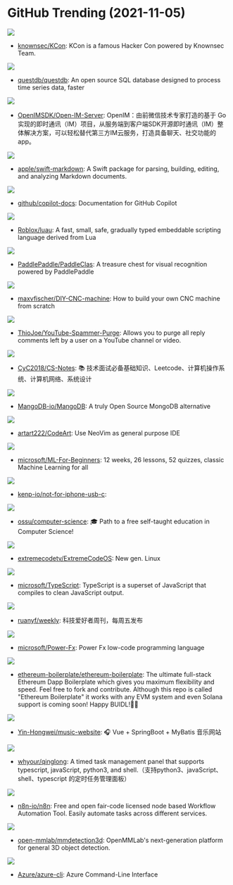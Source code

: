 # GitHub Trending (2021-11-05)

![](https://img.shields.io/badge/JavaScript-New%2071-green?style=flat-square&logo=appveyor)
- [knownsec/KCon](https://github.com/knownsec/KCon): KCon is a famous Hacker Con powered by Knownsec Team.

![](https://img.shields.io/badge/Java-New%20141-green?style=flat-square&logo=appveyor)
- [questdb/questdb](https://github.com/questdb/questdb): An open source SQL database designed to process time series data, faster

![](https://img.shields.io/badge/Go-New%20301-green?style=flat-square&logo=appveyor)
- [OpenIMSDK/Open-IM-Server](https://github.com/OpenIMSDK/Open-IM-Server): OpenIM：由前微信技术专家打造的基于 Go 实现的即时通讯（IM）项目，从服务端到客户端SDK开源即时通讯（IM）整体解决方案，可以轻松替代第三方IM云服务，打造具备聊天、社交功能的app。

![](https://img.shields.io/badge/Swift-New%2023-green?style=flat-square&logo=appveyor)
- [apple/swift-markdown](https://github.com/apple/swift-markdown): A Swift package for parsing, building, editing, and analyzing Markdown documents.

![](https://img.shields.io/badge/Python-New%20673-green?style=flat-square&logo=appveyor)
- [github/copilot-docs](https://github.com/github/copilot-docs): Documentation for GitHub Copilot

![](https://img.shields.io/badge/C%2B%2B-New%20384-green?style=flat-square&logo=appveyor)
- [Roblox/luau](https://github.com/Roblox/luau): A fast, small, safe, gradually typed embeddable scripting language derived from Lua

![](https://img.shields.io/badge/Python-New%20122-green?style=flat-square&logo=appveyor)
- [PaddlePaddle/PaddleClas](https://github.com/PaddlePaddle/PaddleClas): A treasure chest for visual recognition powered by PaddlePaddle

![](https://img.shields.io/badge/none-New%20139-green?style=flat-square&logo=appveyor)
- [maxvfischer/DIY-CNC-machine](https://github.com/maxvfischer/DIY-CNC-machine): How to build your own CNC machine from scratch

![](https://img.shields.io/badge/Python-New%2033-green?style=flat-square&logo=appveyor)
- [ThioJoe/YouTube-Spammer-Purge](https://github.com/ThioJoe/YouTube-Spammer-Purge): Allows you to purge all reply comments left by a user on a YouTube channel or video.

![](https://img.shields.io/badge/Java-New%2068-green?style=flat-square&logo=appveyor)
- [CyC2018/CS-Notes](https://github.com/CyC2018/CS-Notes): 📚 技术面试必备基础知识、Leetcode、计算机操作系统、计算机网络、系统设计

![](https://img.shields.io/badge/Go-New%20393-green?style=flat-square&logo=appveyor)
- [MangoDB-io/MangoDB](https://github.com/MangoDB-io/MangoDB): A truly Open Source MongoDB alternative

![](https://img.shields.io/badge/Lua-New%2041-green?style=flat-square&logo=appveyor)
- [artart222/CodeArt](https://github.com/artart222/CodeArt): Use NeoVim as general purpose IDE

![](https://img.shields.io/badge/Jupyter%20Notebook-New%20337-green?style=flat-square&logo=appveyor)
- [microsoft/ML-For-Beginners](https://github.com/microsoft/ML-For-Beginners): 12 weeks, 26 lessons, 52 quizzes, classic Machine Learning for all

![](https://img.shields.io/badge/none-New%20112-green?style=flat-square&logo=appveyor)
- [kenp-io/not-for-iphone-usb-c](https://github.com/kenp-io/not-for-iphone-usb-c): 

![](https://img.shields.io/badge/none-New%20100-green?style=flat-square&logo=appveyor)
- [ossu/computer-science](https://github.com/ossu/computer-science): 🎓 Path to a free self-taught education in Computer Science!

![](https://img.shields.io/badge/C-New%2039-green?style=flat-square&logo=appveyor)
- [extremecodetv/ExtremeCodeOS](https://github.com/extremecodetv/ExtremeCodeOS): New gen. Linux

![](https://img.shields.io/badge/TypeScript-New%2043-green?style=flat-square&logo=appveyor)
- [microsoft/TypeScript](https://github.com/microsoft/TypeScript): TypeScript is a superset of JavaScript that compiles to clean JavaScript output.

![](https://img.shields.io/badge/none-New%20148-green?style=flat-square&logo=appveyor)
- [ruanyf/weekly](https://github.com/ruanyf/weekly): 科技爱好者周刊，每周五发布

![](https://img.shields.io/badge/C%23-New%2038-green?style=flat-square&logo=appveyor)
- [microsoft/Power-Fx](https://github.com/microsoft/Power-Fx): Power Fx low-code programming language

![](https://img.shields.io/badge/JavaScript-New%20119-green?style=flat-square&logo=appveyor)
- [ethereum-boilerplate/ethereum-boilerplate](https://github.com/ethereum-boilerplate/ethereum-boilerplate): The ultimate full-stack Ethereum Dapp Boilerplate which gives you maximum flexibility and speed. Feel free to fork and contribute. Although this repo is called "Ethereum Boilerplate" it works with any EVM system and even Solana support is coming soon! Happy BUIDL!👷‍♂️

![](https://img.shields.io/badge/Vue-New%2011-green?style=flat-square&logo=appveyor)
- [Yin-Hongwei/music-website](https://github.com/Yin-Hongwei/music-website): 🎧 Vue + SpringBoot + MyBatis 音乐网站

![](https://img.shields.io/badge/TypeScript-New%2033-green?style=flat-square&logo=appveyor)
- [whyour/qinglong](https://github.com/whyour/qinglong): A timed task management panel that supports typescript, javaScript, python3, and shell.（支持python3、javaScript、shell、typescript 的定时任务管理面板）

![](https://img.shields.io/badge/TypeScript-New%2047-green?style=flat-square&logo=appveyor)
- [n8n-io/n8n](https://github.com/n8n-io/n8n): Free and open fair-code licensed node based Workflow Automation Tool. Easily automate tasks across different services.

![](https://img.shields.io/badge/Python-New%2010-green?style=flat-square&logo=appveyor)
- [open-mmlab/mmdetection3d](https://github.com/open-mmlab/mmdetection3d): OpenMMLab's next-generation platform for general 3D object detection.

![](https://img.shields.io/badge/Python-New%202-green?style=flat-square&logo=appveyor)
- [Azure/azure-cli](https://github.com/Azure/azure-cli): Azure Command-Line Interface

